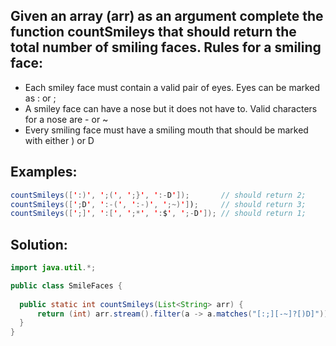 ## Given an array (arr) as an argument complete the function countSmileys that should return the total number of smiling faces. Rules for a smiling face:
* Each smiley face must contain a valid pair of eyes. Eyes can be marked as : or ;
* A smiley face can have a nose but it does not have to. Valid characters for a nose are - or ~
* Every smiling face must have a smiling mouth that should be marked with either ) or D
## Examples:
```java
countSmileys([':)', ';(', ';}', ':-D']);       // should return 2;
countSmileys([';D', ':-(', ':-)', ';~)']);     // should return 3;
countSmileys([';]', ':[', ';*', ':$', ';-D']); // should return 1;
```
## Solution:
```java
import java.util.*;

public class SmileFaces {
  
  public static int countSmileys(List<String> arr) {
      return (int) arr.stream().filter(a -> a.matches("[:;][-~]?[)D]")).count();
  }
}
```
